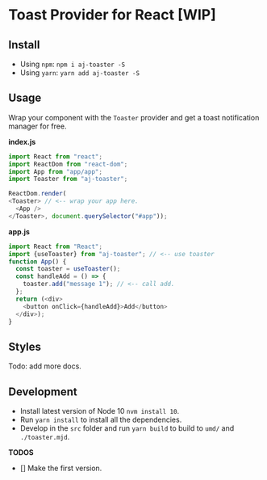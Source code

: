 # Toast Provider for React [WIP]

## Install

- Using `npm`: `npm i aj-toaster -S`
- Using `yarn`: `yarn add aj-toaster -S`

## Usage

Wrap your component with the `Toaster` provider and get a toast notification manager for free.

**index.js**

```js
import React from "react";
import ReactDom from "react-dom";
import App from "app/app";
import Toaster from "aj-toaster";

ReactDom.render(
<Toaster> // <-- wrap your app here.
  <App />
</Toaster>, document.querySelector("#app"));
```

**app.js**

```js
import React from "React";
import {useToaster} from "aj-toaster"; // <-- use toaster
function App() {
  const toaster = useToaster();
  const handleAdd = () => {
    toaster.add("message 1"); // <-- call add.
  };
  return (<div>
    <button onClick={handleAdd}>Add</button>
  </div>);
}
```

## Styles

Todo: add more docs.

## Development

- Install latest version of Node 10 `nvm install 10`.
- Run `yarn install` to install all the dependencies.
- Develop in the `src` folder and run `yarn build` to build to `umd/` and `./toaster.mjd`.

**TODOS**

- [] Make the first version.

